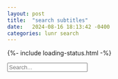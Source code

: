 ```yaml
---
layout: post
title:  "search subtitles"
date:   2024-08-16 18:13:42 -0400
categories: lunr search
---
```


{%- include loading-status.html -%}

<script type="javascript">
    document.getElementById('search_result').innerHTML = idx.search("bright");
</script>

<input type="text" id="subtitles-search-input" placeholder="Search...">
  <ul id="subtitles-search-results"></ul>
